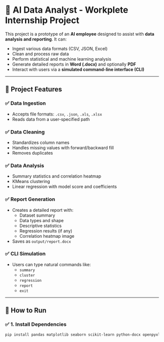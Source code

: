 # 🤖 AI Data Analyst - Workplete Internship Project

This project is a prototype of an **AI employee** designed to assist with **data analysis and reporting**. It can:

- Ingest various data formats (CSV, JSON, Excel)
- Clean and process raw data
- Perform statistical and machine learning analysis
- Generate detailed reports in **Word (.docx)** and optionally **PDF**
- Interact with users via a **simulated command-line interface (CLI)**

---

## 📂 Project Features

### ✅ Data Ingestion
- Accepts file formats: `.csv`, `.json`, `.xls`, `.xlsx`
- Reads data from a user-specified path

### ✅ Data Cleaning
- Standardizes column names
- Handles missing values with forward/backward fill
- Removes duplicates

### ✅ Data Analysis
- Summary statistics and correlation heatmap
- KMeans clustering
- Linear regression with model score and coefficients

### ✅ Report Generation
- Creates a detailed report with:
  - Dataset summary
  - Data types and shape
  - Descriptive statistics
  - Regression results (if any)
  - Correlation heatmap image
- Saves as `output/report.docx`

### ✅ CLI Simulation
- Users can type natural commands like:
  - `summary`
  - `cluster`
  - `regression`
  - `report`
  - `exit`

---

## 🚀 How to Run

### ✅ 1. Install Dependencies

```bash
pip install pandas matplotlib seaborn scikit-learn python-docx openpyxl
